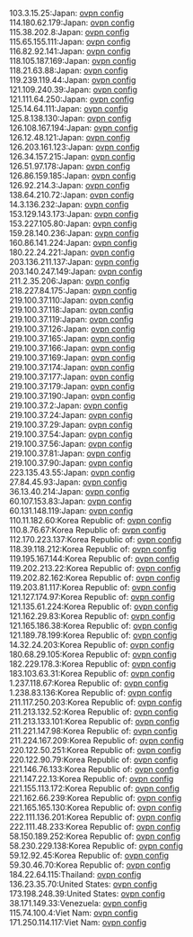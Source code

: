103.3.15.25:Japan: [ovpn config](vpn/103_3_15_25.ovpn)  
114.180.62.179:Japan: [ovpn config](vpn/114_180_62_179.ovpn)  
115.38.202.8:Japan: [ovpn config](vpn/115_38_202_8.ovpn)  
115.65.155.111:Japan: [ovpn config](vpn/115_65_155_111.ovpn)  
116.82.92.141:Japan: [ovpn config](vpn/116_82_92_141.ovpn)  
118.105.187.169:Japan: [ovpn config](vpn/118_105_187_169.ovpn)  
118.21.63.88:Japan: [ovpn config](vpn/118_21_63_88.ovpn)  
119.239.119.44:Japan: [ovpn config](vpn/119_239_119_44.ovpn)  
121.109.240.39:Japan: [ovpn config](vpn/121_109_240_39.ovpn)  
121.111.64.250:Japan: [ovpn config](vpn/121_111_64_250.ovpn)  
125.14.64.111:Japan: [ovpn config](vpn/125_14_64_111.ovpn)  
125.8.138.130:Japan: [ovpn config](vpn/125_8_138_130.ovpn)  
126.108.167.194:Japan: [ovpn config](vpn/126_108_167_194.ovpn)  
126.12.48.121:Japan: [ovpn config](vpn/126_12_48_121.ovpn)  
126.203.161.123:Japan: [ovpn config](vpn/126_203_161_123.ovpn)  
126.34.157.215:Japan: [ovpn config](vpn/126_34_157_215.ovpn)  
126.51.97.178:Japan: [ovpn config](vpn/126_51_97_178.ovpn)  
126.86.159.185:Japan: [ovpn config](vpn/126_86_159_185.ovpn)  
126.92.214.3:Japan: [ovpn config](vpn/126_92_214_3.ovpn)  
138.64.210.72:Japan: [ovpn config](vpn/138_64_210_72.ovpn)  
14.3.136.232:Japan: [ovpn config](vpn/14_3_136_232.ovpn)  
153.129.143.173:Japan: [ovpn config](vpn/153_129_143_173.ovpn)  
153.227.105.80:Japan: [ovpn config](vpn/153_227_105_80.ovpn)  
159.28.140.236:Japan: [ovpn config](vpn/159_28_140_236.ovpn)  
160.86.141.224:Japan: [ovpn config](vpn/160_86_141_224.ovpn)  
180.22.24.221:Japan: [ovpn config](vpn/180_22_24_221.ovpn)  
203.136.211.137:Japan: [ovpn config](vpn/203_136_211_137.ovpn)  
203.140.247.149:Japan: [ovpn config](vpn/203_140_247_149.ovpn)  
211.2.35.206:Japan: [ovpn config](vpn/211_2_35_206.ovpn)  
218.227.84.175:Japan: [ovpn config](vpn/218_227_84_175.ovpn)  
219.100.37.110:Japan: [ovpn config](vpn/219_100_37_110.ovpn)  
219.100.37.118:Japan: [ovpn config](vpn/219_100_37_118.ovpn)  
219.100.37.119:Japan: [ovpn config](vpn/219_100_37_119.ovpn)  
219.100.37.126:Japan: [ovpn config](vpn/219_100_37_126.ovpn)  
219.100.37.165:Japan: [ovpn config](vpn/219_100_37_165.ovpn)  
219.100.37.166:Japan: [ovpn config](vpn/219_100_37_166.ovpn)  
219.100.37.169:Japan: [ovpn config](vpn/219_100_37_169.ovpn)  
219.100.37.174:Japan: [ovpn config](vpn/219_100_37_174.ovpn)  
219.100.37.177:Japan: [ovpn config](vpn/219_100_37_177.ovpn)  
219.100.37.179:Japan: [ovpn config](vpn/219_100_37_179.ovpn)  
219.100.37.190:Japan: [ovpn config](vpn/219_100_37_190.ovpn)  
219.100.37.2:Japan: [ovpn config](vpn/219_100_37_2.ovpn)  
219.100.37.24:Japan: [ovpn config](vpn/219_100_37_24.ovpn)  
219.100.37.29:Japan: [ovpn config](vpn/219_100_37_29.ovpn)  
219.100.37.54:Japan: [ovpn config](vpn/219_100_37_54.ovpn)  
219.100.37.56:Japan: [ovpn config](vpn/219_100_37_56.ovpn)  
219.100.37.81:Japan: [ovpn config](vpn/219_100_37_81.ovpn)  
219.100.37.90:Japan: [ovpn config](vpn/219_100_37_90.ovpn)  
223.135.43.55:Japan: [ovpn config](vpn/223_135_43_55.ovpn)  
27.84.45.93:Japan: [ovpn config](vpn/27_84_45_93.ovpn)  
36.13.40.214:Japan: [ovpn config](vpn/36_13_40_214.ovpn)  
60.107.153.83:Japan: [ovpn config](vpn/60_107_153_83.ovpn)  
60.131.148.119:Japan: [ovpn config](vpn/60_131_148_119.ovpn)  
110.11.182.60:Korea Republic of: [ovpn config](vpn/110_11_182_60.ovpn)  
110.8.76.67:Korea Republic of: [ovpn config](vpn/110_8_76_67.ovpn)  
112.170.223.137:Korea Republic of: [ovpn config](vpn/112_170_223_137.ovpn)  
118.39.118.212:Korea Republic of: [ovpn config](vpn/118_39_118_212.ovpn)  
119.195.167.144:Korea Republic of: [ovpn config](vpn/119_195_167_144.ovpn)  
119.202.213.22:Korea Republic of: [ovpn config](vpn/119_202_213_22.ovpn)  
119.202.82.162:Korea Republic of: [ovpn config](vpn/119_202_82_162.ovpn)  
119.203.81.117:Korea Republic of: [ovpn config](vpn/119_203_81_117.ovpn)  
121.127.174.97:Korea Republic of: [ovpn config](vpn/121_127_174_97.ovpn)  
121.135.61.224:Korea Republic of: [ovpn config](vpn/121_135_61_224.ovpn)  
121.162.29.83:Korea Republic of: [ovpn config](vpn/121_162_29_83.ovpn)  
121.165.186.38:Korea Republic of: [ovpn config](vpn/121_165_186_38.ovpn)  
121.189.78.199:Korea Republic of: [ovpn config](vpn/121_189_78_199.ovpn)  
14.32.24.203:Korea Republic of: [ovpn config](vpn/14_32_24_203.ovpn)  
180.68.29.105:Korea Republic of: [ovpn config](vpn/180_68_29_105.ovpn)  
182.229.178.3:Korea Republic of: [ovpn config](vpn/182_229_178_3.ovpn)  
183.103.63.31:Korea Republic of: [ovpn config](vpn/183_103_63_31.ovpn)  
1.237.118.67:Korea Republic of: [ovpn config](vpn/1_237_118_67.ovpn)  
1.238.83.136:Korea Republic of: [ovpn config](vpn/1_238_83_136.ovpn)  
211.117.250.203:Korea Republic of: [ovpn config](vpn/211_117_250_203.ovpn)  
211.213.132.52:Korea Republic of: [ovpn config](vpn/211_213_132_52.ovpn)  
211.213.133.101:Korea Republic of: [ovpn config](vpn/211_213_133_101.ovpn)  
211.221.147.98:Korea Republic of: [ovpn config](vpn/211_221_147_98.ovpn)  
211.224.167.209:Korea Republic of: [ovpn config](vpn/211_224_167_209.ovpn)  
220.122.50.251:Korea Republic of: [ovpn config](vpn/220_122_50_251.ovpn)  
220.122.90.79:Korea Republic of: [ovpn config](vpn/220_122_90_79.ovpn)  
221.146.76.133:Korea Republic of: [ovpn config](vpn/221_146_76_133.ovpn)  
221.147.22.13:Korea Republic of: [ovpn config](vpn/221_147_22_13.ovpn)  
221.155.113.172:Korea Republic of: [ovpn config](vpn/221_155_113_172.ovpn)  
221.162.66.239:Korea Republic of: [ovpn config](vpn/221_162_66_239.ovpn)  
221.165.165.130:Korea Republic of: [ovpn config](vpn/221_165_165_130.ovpn)  
222.111.136.201:Korea Republic of: [ovpn config](vpn/222_111_136_201.ovpn)  
222.111.48.233:Korea Republic of: [ovpn config](vpn/222_111_48_233.ovpn)  
58.150.189.252:Korea Republic of: [ovpn config](vpn/58_150_189_252.ovpn)  
58.230.229.138:Korea Republic of: [ovpn config](vpn/58_230_229_138.ovpn)  
59.12.92.45:Korea Republic of: [ovpn config](vpn/59_12_92_45.ovpn)  
59.30.46.70:Korea Republic of: [ovpn config](vpn/59_30_46_70.ovpn)  
184.22.64.115:Thailand: [ovpn config](vpn/184_22_64_115.ovpn)  
136.23.35.70:United States: [ovpn config](vpn/136_23_35_70.ovpn)  
173.198.248.39:United States: [ovpn config](vpn/173_198_248_39.ovpn)  
38.171.149.33:Venezuela: [ovpn config](vpn/38_171_149_33.ovpn)  
115.74.100.4:Viet Nam: [ovpn config](vpn/115_74_100_4.ovpn)  
171.250.114.117:Viet Nam: [ovpn config](vpn/171_250_114_117.ovpn)  
